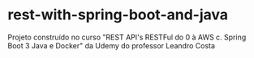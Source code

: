# rest-with-spring-boot-and-java
Projeto construído no curso "REST API's RESTFul do 0 à AWS c. Spring Boot 3 Java e Docker" da Udemy do professor Leandro Costa 

